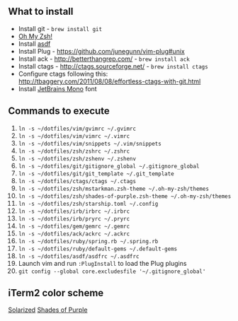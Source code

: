 ## What to install

- Install git - `brew install git`
- [Oh My Zsh!](https://github.com/robbyrussell/oh-my-zsh)
- Install [asdf](https://asdf-vm.com/#/core-manage-asdf-vm)
- Install Plug - https://github.com/junegunn/vim-plug#unix
- Install ack - http://betterthangrep.com/ - `brew install ack`
- Install ctags - http://ctags.sourceforge.net/ - `brew install ctags`
- Configure ctags following this: http://tbaggery.com/2011/08/08/effortless-ctags-with-git.html
- Install [JetBrains Mono](https://www.jetbrains.com/lp/mono/) font

## Commands to execute

1. `ln -s ~/dotfiles/vim/gvimrc ~/.gvimrc`
2. `ln -s ~/dotfiles/vim/vimrc ~/.vimrc`
3. `ln -s ~/dotfiles/vim/snippets ~/.vim/snippets`
4. `ln -s ~/dotfiles/zsh/zshrc ~/.zshrc`
5. `ln -s ~/dotfiles/zsh/zshenv ~/.zshenv`
6. `ln -s ~/dotfiles/git/gitignore_global ~/.gitignore_global`
7. `ln -s ~/dotfiles/git/git_template ~/.git_template`
8. `ln -s ~/dotfiles/ctags/ctags ~/.ctags`
9. `ln -s ~/dotfiles/zsh/mstarkman.zsh-theme ~/.oh-my-zsh/themes`
10. `ln -s ~/dotfiles/zsh/shades-of-purple.zsh-theme ~/.oh-my-zsh/themes`
11. `ln -s ~/dotfiles/zsh/starship.toml ~/.config`
12. `ln -s ~/dotfiles/irb/irbrc ~/.irbrc`
13. `ln -s ~/dotfiles/irb/pryrc ~/.pryrc`
14. `ln -s ~/dotfiles/gem/gemrc ~/.gemrc`
15. `ln -s ~/dotfiles/ack/ackrc ~/.ackrc`
16. `ln -s ~/dotfiles/ruby/spring.rb ~/.spring.rb`
17. `ln -s ~/dotfiles/ruby/default-gems ~/.default-gems`
18. `ln -s ~/dotfiles/asdf/asdfrc ~/.asdfrc`
19. Launch vim and run `:PlugInstall` to load the Plug plugins
20. `git config --global core.excludesfile '~/.gitignore_global'`

## iTerm2 color scheme

[Solarized](https://github.com/altercation/solarized/tree/master/iterm2-colors-solarized)
[Shades of Purple](https://github.com/ahmadawais/Shades-of-Purple-iTerm2)
